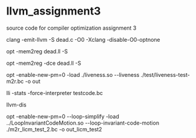 # llvm_assignment3
source code for compiler optimization assignment 3 


clang -emit-llvm -S dead.c -O0 -Xclang -disable-O0-optnone

opt -mem2reg dead.ll -S

opt -mem2reg -dce dead.ll -S 

opt -enable-new-pm=0 -load ./liveness.so --liveness ./test/liveness-test-m2r.bc -o out

lli -stats -force-interpreter testcode.bc

llvm-dis


opt -enable-new-pm=0 --loop-simplify -load ../LoopInvariantCodeMotion.so --loop-invariant-code-motion ./m2r_licm_test_2.bc -o out_licm_test2